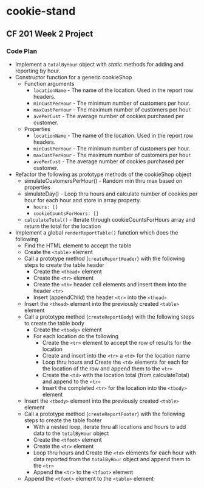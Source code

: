 # cookie-stand

## CF 201 Week 2 Project

### Code Plan

- Implement a `totalByHour` object with *static* methods for adding and reporting by hour.
- Constructor function for a generic cookieShop
  - Function arguments
    - `locationName` - The name of the location.  Used in the report row headers.
    - `minCustPerHour` - The minimum number of customers per hour.
    - `maxCustPerHour` - The maximum number of customers per hour.
    - `avePerCust` - The average number of cookies purchased per customer.
  - Properties
    - `locationName` - The name of the location.  Used in the report row headers.
    - `minCustPerHour` - The minimum number of customers per hour.
    - `maxCustPerHour` - The maximum number of customers per hour.
    - `avePerCust` - The average number of cookies purchased per customer.
- Refactor the following as prototype methods of the cookieShop object
  - simulateCustomersPerHour() - Random min thru max based on properties
  - simulateDay() - Loop thru hours and calculate number of cookies per hour for each hour and store in array property.
    - `hours: []`
    - `cookieCountsForHours: []`
  - `calculateTotal()` - Iterate through cookieCountsForHours array and return the total for the location
- Implement a global `renderReportTable()` function which does the following
  - Find the HTML element to accept the table
  - Create the `<table>` element
  - Call a prototype method (`createReportHeader`) with the following steps to create the table header
    - Create the `<thead>` element
    - Create the `<tr>` element
    - Create the `<th>` header cell elements and insert them into the header `<tr>`
    - Insert (appendChild) the header `<tr>` into the `<thead>`
  - Insert the `<thead>` element into the previously created `<table>` element
  - Call a prototype method (`createReportBody`) with the following steps to create the table body
    - Create the `<tbody>` element
    - For each location do the following
      - Create the `<tr>` element to accept the row of results for the location
      - Create and insert into the `<tr>` a `<td>` for the location name
      - Loop thru hours and Create the `<td>` elements for each for the location of the row and append them to the `<tr>`
      - Create the `<td>` with the location total (from calculateTotal) and append to the `<tr>`
      - Insert the completed `<tr>` for the location into the `<tbody>` element
  - Insert the `<tbody>` element into the previously created `<table>` element
  - Call a prototype method (`createReportFooter`) with the following steps to create the table footer
    - With a nested loop, iterate thru all locations and hours to add data to the `totalByHour` object
    - Create the `<tfoot>` element
    - Create the `<tr>` element
    - Loop thru hours and Create the `<td>` elements for each hour with data reported from the `totalByHour` object and append them to the `<tr>`
    - Append the `<tr>` to the `<tfoot>` element
  - Append the `<tfoot>` element to the `<table>` element
